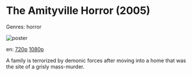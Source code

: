 # The Amityville Horror (2005)

Genres: horror

![poster](http://image.tmdb.org/t/p/w500/cZW2ajrHSiA0Ar2o00g4ezUYqZX.jpg)

en:
  [720p](magnet:?xt=urn:btih:80D996E9C19661B355B8E462224E783093090A34&tr=udp://glotorrents.pw:6969/announce&tr=udp://tracker.opentrackr.org:1337/announce&tr=udp://torrent.gresille.org:80/announce&tr=udp://tracker.openbittorrent.com:80&tr=udp://tracker.coppersurfer.tk:6969&tr=udp://tracker.leechers-paradise.org:6969&tr=udp://p4p.arenabg.ch:1337&tr=udp://tracker.internetwarriors.net:1337)
  [1080p](magnet:?xt=urn:btih:B3CE23778B954836C5B3DD3D49242B31CF9DF4A1&tr=udp://glotorrents.pw:6969/announce&tr=udp://tracker.opentrackr.org:1337/announce&tr=udp://torrent.gresille.org:80/announce&tr=udp://tracker.openbittorrent.com:80&tr=udp://tracker.coppersurfer.tk:6969&tr=udp://tracker.leechers-paradise.org:6969&tr=udp://p4p.arenabg.ch:1337&tr=udp://tracker.internetwarriors.net:1337)
  


A family is terrorized by demonic forces after moving into a home that was the site of a grisly mass-murder.